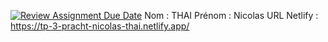 [![Review Assignment Due Date](https://classroom.github.com/assets/deadline-readme-button-22041afd0340ce965d47ae6ef1cefeee28c7c493a6346c4f15d667ab976d596c.svg)](https://classroom.github.com/a/CWRsL_Ez)
Nom : THAI
Prénom : Nicolas
URL Netlify : https://tp-3-pracht-nicolas-thai.netlify.app/
